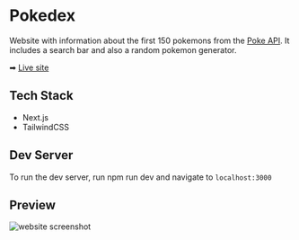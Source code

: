 # Pokedex

Website with information about the first 150 pokemons from the [Poke API](https://pokeapi.co/). It includes a search bar and also a random pokemon generator.

➡ [Live site](https://pokedex-by-maru.netlify.app/)

## Tech Stack
- Next.js
- TailwindCSS

## Dev Server
To run the dev server, run npm run dev and navigate to <code>localhost:3000</code>

## Preview

![website screenshot](https://i.imgur.com/s3NuyVE.png)

